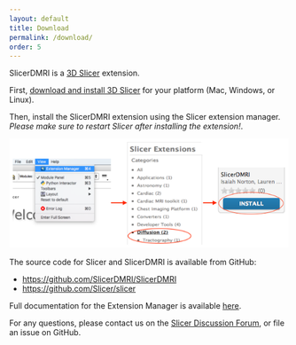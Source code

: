 ```yaml
---
layout: default
title: Download
permalink: /download/
order: 5
---
```


SlicerDMRI is a [3D Slicer](https://www.slicer.org/) extension.

First, [download and install 3D Slicer](https://download.slicer.org/) for your platform (Mac, Windows, or Linux).

Then, install the SlicerDMRI extension using the Slicer extension manager. *Please make sure to restart Slicer after installing the extension!*. 

![Install process: click "View" menu, open the "Extension Manager". Then select the "Diffusion" category and click "Install" for the SlicerDMRI entry](../images/extmgrinstall.png)


The source code for Slicer and SlicerDMRI is available from GitHub:

  - https://github.com/SlicerDMRI/SlicerDMRI
  - https://github.com/Slicer/slicer

Full documentation for the Extension Manager is available [here](https://www.slicer.org/wiki/Documentation/Nightly/SlicerApplication/ExtensionsManager).


For any questions, please contact us on the [Slicer Discussion Forum](https://discourse.slicer.org/c/community/slicerdmri), or file an issue on GitHub.
